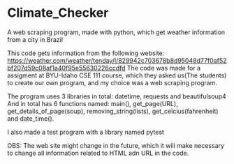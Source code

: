 # Climate_Checker
A web scraping program, made with python, which get weather information from a city in Brazil

This code gets information from the following website: https://weather.com/weather/tenday/l/829942c703678b8d95048d77f0af52bf207d59c08af1a40f95e55630226ccdfd
The code was made for a assigment at BYU-Idaho CSE 111 course, which they asked us(The students) to create our own program, and my choice was a web scraping program.

The program uses 3 libraries in total: datetime, requests and beautifulsoup4
And in total has 6 functions named: main(), get_page(URL), get_details_of_page(soup), removing_string(lists), get_celcius(fahrenheit) and date_time().

I also made a test program with a library named pytest

OBS: The web site might change in the future, which it will make necessary to change all information related to HTML adn URL in the code.
